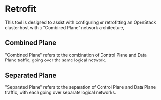 Retrofit
========

This tool is designed to assist with configuring or retrofitting an OpenStack cluster host with a "Combined Plane" network architecture,

Combined Plane
---

"Combined Plane" refers to the combination of Control Plane and Data Plane traffic, going over the same logical network.

Separated Plane
---

"Separated Plane" refers to the separation of Control Plane and Data Plane traffic, with each going over separate logical networks.
